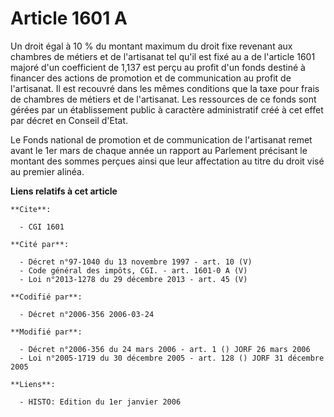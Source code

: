 # Article 1601 A

Un droit égal à 10 % du montant maximum du droit fixe revenant aux chambres de métiers et de l'artisanat tel qu'il est fixé
au a de l'article 1601 majoré d'un coefficient de 1,137 est perçu au profit d'un fonds destiné à financer des actions de
promotion et de communication au profit de l'artisanat. Il est recouvré dans les mêmes conditions que la taxe pour frais de
chambres de métiers et de l'artisanat. Les ressources de ce fonds sont gérées par un établissement public à caractère
administratif créé à cet effet par décret en Conseil d'Etat.

Le Fonds national de promotion et de communication de l'artisanat remet avant le 1er mars de chaque année un rapport au
Parlement précisant le montant des sommes perçues ainsi que leur affectation au titre du droit visé au premier alinéa.

**Liens relatifs à cet article**

	**Cite**:

	  - CGI 1601

	**Cité par**:

	  - Décret n°97-1040 du 13 novembre 1997 - art. 10 (V)
	  - Code général des impôts, CGI. - art. 1601-0 A (V)
	  - Loi n°2013-1278 du 29 décembre 2013 - art. 45 (V)

	**Codifié par**:

	  - Décret n°2006-356 2006-03-24

	**Modifié par**:

	  - Décret n°2006-356 du 24 mars 2006 - art. 1 () JORF 26 mars 2006
	  - Loi n°2005-1719 du 30 décembre 2005 - art. 128 () JORF 31 décembre 2005

	**Liens**:

	  - HISTO: Edition du 1er janvier 2006
